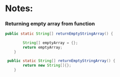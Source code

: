 # Notes:

### Returning empty array from function

```java
public static String[] returnEmptyStringArray() {
        
        String[] emptyArray = {};
        return emptyArray;
    }

 public static String[] returnEmptyStringArray() {
        return new String[]{};
    }
````

